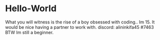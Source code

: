 # Hello-World
What you will witness is the rise of a boy obsessed with coding..
Im 15.
It would be nice having a partner to work with.
discord: alininkifa45 #7463
BTW Im still a beginner.
